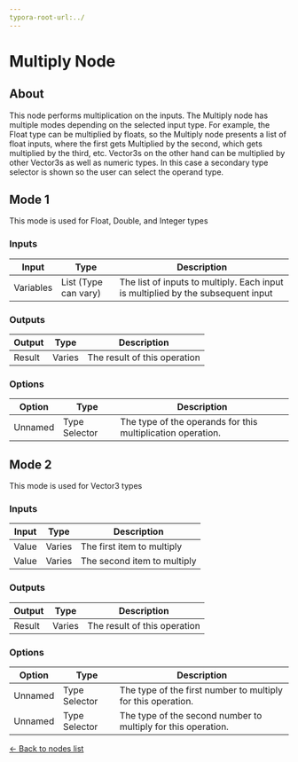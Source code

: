 ```yaml
---
typora-root-url:../
---
```


# Multiply Node

## About

This node performs multiplication on the inputs. The Multiply node has multiple modes depending on the selected input type. For example, the Float type can be multiplied by floats, so the Multiply node presents a list of float inputs, where the first gets Multiplied by the second, which gets multiplied by the third, etc. Vector3s on the other hand can be multiplied by other Vector3s as well as numeric types. In this case a secondary type selector is shown so the user can select the operand type.

## Mode 1
This mode is used for Float, Double, and Integer types
### Inputs
Input | Type | Description
------------ | ------|-------
Variables | List (Type can vary) | The list of inputs to multiply. Each input is multiplied by the subsequent input

### Outputs
Output | Type| Description
------------ | -------|------
Result | Varies | The result of this operation

### Options
Option | Type | Description
------------ | -------|------
Unnamed | Type Selector | The type of the operands for this multiplication operation.


## Mode 2
This mode is used for Vector3 types
### Inputs
Input | Type | Description
------------ | ------|-------
Value | Varies | The first item to multiply
Value | Varies | The second item to multiply

### Outputs
Output | Type| Description
------------ | -------|------
Result | Varies | The result of this operation

### Options
Option | Type | Description
------------ | -------|------
Unnamed | Type Selector | The type of the first number to multiply for this operation.
Unnamed | Type Selector | The type of the second number to multiply for this operation.

[<- Back to nodes list](Nodes)
